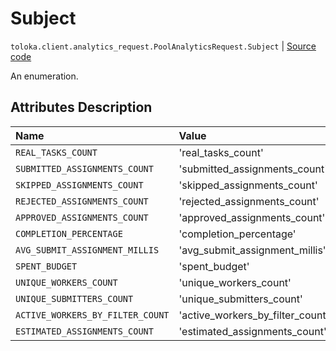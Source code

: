 # Subject
`toloka.client.analytics_request.PoolAnalyticsRequest.Subject` | [Source code](https://github.com/Toloka/toloka-kit/blob/v1.1.1/src/client/analytics_request.py#L51)

An enumeration.

## Attributes Description

| Name | Value | Description |
| :------| :-----------| :----------| 
`REAL_TASKS_COUNT`|'real_tasks_count'|
`SUBMITTED_ASSIGNMENTS_COUNT`|'submitted_assignments_count'|
`SKIPPED_ASSIGNMENTS_COUNT`|'skipped_assignments_count'|
`REJECTED_ASSIGNMENTS_COUNT`|'rejected_assignments_count'|
`APPROVED_ASSIGNMENTS_COUNT`|'approved_assignments_count'|
`COMPLETION_PERCENTAGE`|'completion_percentage'|
`AVG_SUBMIT_ASSIGNMENT_MILLIS`|'avg_submit_assignment_millis'|
`SPENT_BUDGET`|'spent_budget'|
`UNIQUE_WORKERS_COUNT`|'unique_workers_count'|
`UNIQUE_SUBMITTERS_COUNT`|'unique_submitters_count'|
`ACTIVE_WORKERS_BY_FILTER_COUNT`|'active_workers_by_filter_count'|
`ESTIMATED_ASSIGNMENTS_COUNT`|'estimated_assignments_count'|
